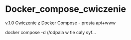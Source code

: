 # Docker_compose_cwiczenie

v.1.0
Cwiczenie z Docker Compose - prosta api+www




docker compose -d 
//odpala w tle caly syf...
